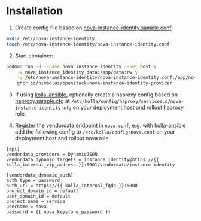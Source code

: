 # Installation

1. Create config file based on [nova-instance-identity.sample.conf](../sample/nova-instance-identity.sample.conf):

```sh
mkdir /etc/nova-instance-identity
touch /etc/nova-instance-identity/nova-instance-identity.conf
```

2. Start container:

```sh
podman run -d --name nova_instance_identity --net host \
    -v nova_instance_identity_data:/app/data:rw \
    -v /etc/nova-instance-identity/nova-instance-identity.conf:/app/nova-instance-identity.conf:ro \
    ghcr.io/nimbolus/openstack-nova-instance-identity-provider
```

3. If using [kolla-ansible](https://docs.openstack.org/kolla-ansible/latest/), optionally create a haproxy config based on [haproxy.sample.cfg](../sample/haproxy.sample.cfg) at `/etc/kolla/config/haproxy/services.d/nova-instance-identity.cfg` on your deployment host and rollout haproxy role.

4. Register the vendordata endpoint in `nova.conf`, e.g. with kolla-ansible add the following config to `/etc/kolla/config/nova.conf` on your deployment host and rollout nova role.

```
[api]
vendordata_providers = DynamicJSON
vendordata_dynamic_targets = instance_identity@https://{{ kolla_internal_vip_address }}:8001/vendordata/instance-identity

[vendordata_dynamic_auth]
auth_type = password
auth_url = https://{{ kolla_internal_fqdn }}:5000
project_domain_id = default
user_domain_id = default
project_name = service
username = nova
password = {{ nova_keystone_password }}
```
